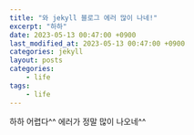 ```yaml
---
title: "와 jekyll 블로그 에러 많이 나네!"
excerpt: "하하"
date: 2023-05-13 00:47:00 +0900
last_modified_at: 2023-05-13 00:47:00 +0900
categories: jekyll
layout: posts
categories:
    - life
tags:
    - life
---
```


하하 어렵다^^ 에러가 정말 많이 나오네^^